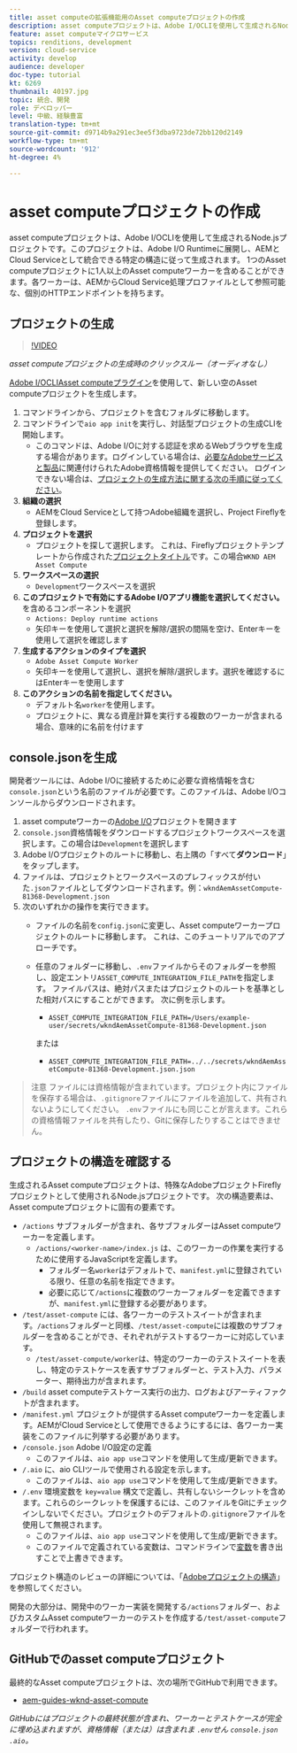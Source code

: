 ```yaml
---
title: asset computeの拡張機能用のAsset computeプロジェクトの作成
description: asset computeプロジェクトは、Adobe I/OCLIを使用して生成されるNode.jsプロジェクトで、特定の構造に従って、Adobe I/O Runtimeに展開し、AEMとCloud Serviceとして統合できます。
feature: asset computeマイクロサービス
topics: renditions, development
version: cloud-service
activity: develop
audience: developer
doc-type: tutorial
kt: 6269
thumbnail: 40197.jpg
topic: 統合、開発
role: デベロッパー
level: 中級、経験豊富
translation-type: tm+mt
source-git-commit: d9714b9a291ec3ee5f3dba9723de72bb120d2149
workflow-type: tm+mt
source-wordcount: '912'
ht-degree: 4%

---
```



# asset computeプロジェクトの作成

asset computeプロジェクトは、Adobe I/OCLIを使用して生成されるNode.jsプロジェクトです。このプロジェクトは、Adobe I/O Runtimeに展開し、AEMとCloud Serviceとして統合できる特定の構造に従って生成されます。 1つのAsset computeプロジェクトに1人以上のAsset computeワーカーを含めることができます。各ワーカーは、AEMからCloud Service処理プロファイルとして参照可能な、個別のHTTPエンドポイントを持ちます。

## プロジェクトの生成

>[!VIDEO](https://video.tv.adobe.com/v/40197/?quality=12&learn=on)

_asset computeプロジェクトの生成時のクリックスルー（オーディオなし）_

[Adobe I/OCLIAsset computeプラグイン](../set-up/development-environment.md#aio-cli)を使用して、新しい空のAsset computeプロジェクトを生成します。

1. コマンドラインから、プロジェクトを含むフォルダに移動します。
1. コマンドラインで`aio app init`を実行し、対話型プロジェクトの生成CLIを開始します。
   + このコマンドは、Adobe I/Oに対する認証を求めるWebブラウザを生成する場合があります。ログインしている場合は、[必要なAdobeサービスと製品](../set-up/accounts-and-services.md)に関連付けられたAdobe資格情報を提供してください。 ログインできない場合は、[プロジェクトの生成方法に関する次の手順に従ってください](https://github.com/AdobeDocs/project-firefly/blob/master/getting_started/first_app.md#42-developer-is-not-logged-in-as-enterprise-organization-user)。
1. __組織の選択__
   + AEMをCloud Serviceとして持つAdobe組織を選択し、Project Fireflyを登録します。
1. __プロジェクトを選択__
   + プロジェクトを探して選択します。 これは、Fireflyプロジェクトテンプレートから作成された[プロジェクトタイトル](../set-up/firefly.md)です。この場合`WKND AEM Asset Compute`
1. __ワークスペースの選択__
   + `Development`ワークスペースを選択
1. __このプロジェクトで有効にするAdobe I/Oアプリ機能を選択してください。__&#x200B;を含めるコンポーネントを選択
   +  `Actions: Deploy runtime actions`
   + 矢印キーを使用して選択と選択を解除/選択の間隔を空け、Enterキーを使用して選択を確認します
1. __生成するアクションのタイプを選択__
   +  `Adobe Asset Compute Worker`
   + 矢印キーを使用して選択し、選択を解除/選択します。選択を確認するにはEnterキーを使用します
1. __このアクションの名前を指定してください。__
   + デフォルト名`worker`を使用します。
   + プロジェクトに、異なる資産計算を実行する複数のワーカーが含まれる場合、意味的に名前を付けます

## console.jsonを生成

開発者ツールには、Adobe I/Oに接続するために必要な資格情報を含む`console.json`という名前のファイルが必要です。このファイルは、Adobe I/Oコンソールからダウンロードされます。

1. asset computeワーカーの[Adobe I/O](https://console.adobe.io)プロジェクトを開きます
1. `console.json`資格情報をダウンロードするプロジェクトワークスペースを選択します。この場合は`Development`を選択します
1. Adobe I/Oプロジェクトのルートに移動し、右上隅の「すべて&#x200B;__ダウンロード__」をタップします。
1. ファイルは、プロジェクトとワークスペースのプレフィックスが付いた`.json`ファイルとしてダウンロードされます。例：`wkndAemAssetCompute-81368-Development.json`
1. 次のいずれかの操作を実行できます。
   + ファイルの名前を`config.json`に変更し、Asset computeワーカープロジェクトのルートに移動します。 これは、このチュートリアルでのアプローチです。
   + 任意のフォルダーに移動し、`.env`ファイルからそのフォルダーを参照し、設定エントリ`ASSET_COMPUTE_INTEGRATION_FILE_PATH`を指定します。 ファイルパスは、絶対パスまたはプロジェクトのルートを基準とした相対パスにすることができます。 次に例を示します。
      + `ASSET_COMPUTE_INTEGRATION_FILE_PATH=/Users/example-user/secrets/wkndAemAssetCompute-81368-Development.json`

      または
      + `ASSET_COMPUTE_INTEGRATION_FILE_PATH=../../secrets/wkndAemAssetCompute-81368-Development.json.json`


> 注意
>  ファイルには資格情報が含まれています。プロジェクト内にファイルを保存する場合は、`.gitignore`ファイルにファイルを追加して、共有されないようにしてください。 `.env`ファイルにも同じことが言えます。これらの資格情報ファイルを共有したり、Gitに保存したりすることはできません。

## プロジェクトの構造を確認する

生成されるAsset computeプロジェクトは、特殊なAdobeプロジェクトFireflyプロジェクトとして使用されるNode.jsプロジェクトです。 次の構造要素は、Asset computeプロジェクトに固有の要素です。

+ `/actions` サブフォルダーが含まれ、各サブフォルダーはAsset computeワーカーを定義します。
   + `/actions/<worker-name>/index.js` は、このワーカーの作業を実行するために使用するJavaScriptを定義します。
      + フォルダー名`worker`はデフォルトで、`manifest.yml`に登録されている限り、任意の名前を指定できます。
      + 必要に応じて`/actions`に複数のワーカーフォルダーを定義できますが、`manifest.yml`に登録する必要があります。
+ `/test/asset-compute` には、各ワーカーのテストスイートが含まれます。`/actions`フォルダーと同様、`/test/asset-compute`には複数のサブフォルダーを含めることができ、それぞれがテストするワーカーに対応しています。
   + `/test/asset-compute/worker`は、特定のワーカーのテストスイートを表し、特定のテストケースを表すサブフォルダーと、テスト入力、パラメーター、期待出力が含まれます。
+ `/build` asset computeテストケース実行の出力、ログおよびアーティファクトが含まれます。
+ `/manifest.yml` プロジェクトが提供するAsset computeワーカーを定義します。AEMがCloud Serviceとして使用できるようにするには、各ワーカー実装をこのファイルに列挙する必要があります。
+ `/console.json` Adobe I/O設定の定義
   + このファイルは、`aio app use`コマンドを使用して生成/更新できます。
+ `/.aio` に、aio CLIツールで使用される設定を示します。
   + このファイルは、`aio app use`コマンドを使用して生成/更新できます。
+ `/.env` 環境変数を `key=value` 構文で定義し、共有しないシークレットを含めます。これらのシークレットを保護するには、このファイルをGitにチェックインしないでください。プロジェクトのデフォルトの`.gitignore`ファイルを使用して無視されます。
   + このファイルは、`aio app use`コマンドを使用して生成/更新できます。
   + このファイルで定義されている変数は、コマンドラインで[変数](../deploy/runtime.md)を書き出すことで上書きできます。

プロジェクト構造のレビューの詳細については、「[Adobeプロジェクトの構造](https://github.com/AdobeDocs/project-firefly/blob/master/getting_started/first_app.md#5-anatomy-of-a-project-firefly-application)」を参照してください。

開発の大部分は、開発中のワーカー実装を開発する`/actions`フォルダー、およびカスタムAsset computeワーカーのテストを作成する`/test/asset-compute`フォルダーで行われます。

## GitHubでのasset computeプロジェクト

最終的なAsset computeプロジェクトは、次の場所でGitHubで利用できます。

+ [aem-guides-wknd-asset-compute](https://github.com/adobe/aem-guides-wknd-asset-compute)

_GitHubにはプロジェクトの最終状態が含まれ、ワーカーとテストケースが完全に埋め込まれますが、資格情報（または）は含まれま `.env`せん `console.json`  `.aio`。_

